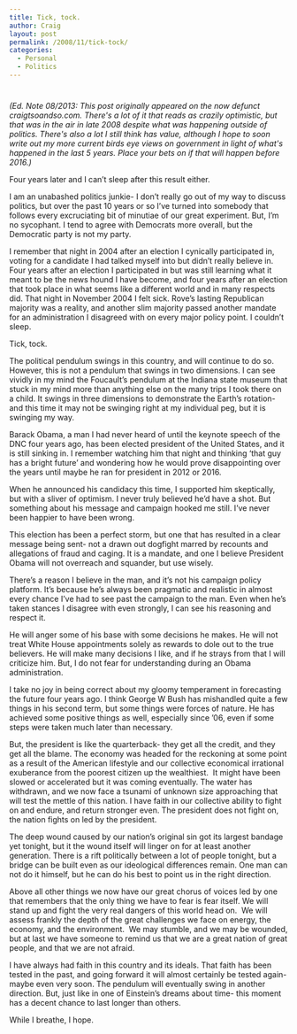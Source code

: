 ```yaml
---
title: Tick, tock.
author: Craig
layout: post
permalink: /2008/11/tick-tock/
categories:
  - Personal
  - Politics
---
```

# 

*(Ed. Note 08/2013: This post originally appeared on the now defunct craigtsoandso.com. There's a lot of it that reads as crazily optimistic, but that was in the air in late 2008 despite what was happening outside of politics. There's also a lot I still think has value, although I hope to soon write out my more current birds eye views on government in light of what's happened in the last 5 years. Place your bets on if that will happen before 2016.)*

Four years later and I can’t sleep after this result either.

I am an unabashed politics junkie- I don’t really go out of my way to discuss politics, but over the past 10 years or so I’ve turned into somebody that follows every excruciating bit of minutiae of our great experiment. But, I’m no sycophant. I tend to agree with Democrats more overall, but the Democratic party is not my party.

I remember that night in 2004 after an election I cynically participated in, voting for a candidate I had talked myself into but didn’t really believe in. Four years after an election I participated in but was still learning what it meant to be the news hound I have become, and four years after an election that took place in what seems like a different world and in many respects did. That night in November 2004 I felt sick. Rove’s lasting Republican majority was a reality, and another slim majority passed another mandate for an administration I disagreed with on every major policy point. I couldn’t sleep.

Tick, tock.

The political pendulum swings in this country, and will continue to do so. However, this is not a pendulum that swings in two dimensions. I can see vividly in my mind the Foucault’s pendulum at the Indiana state museum that stuck in my mind more than anything else on the many trips I took there on a child. It swings in three dimensions to demonstrate the Earth’s rotation- and this time it may not be swinging right at my individual peg, but it is swinging my way.

Barack Obama, a man I had never heard of until the keynote speech of the DNC four years ago, has been elected president of the United States, and it is still sinking in. I remember watching him that night and thinking ‘that guy has a bright future’ and wondering how he would prove disappointing over the years until maybe he ran for president in 2012 or 2016.

When he announced his candidacy this time, I supported him skeptically, but with a sliver of optimism. I never truly believed he’d have a shot. But something about his message and campaign hooked me still. I’ve never been happier to have been wrong.

This election has been a perfect storm, but one that has resulted in a clear message being sent- not a drawn out dogfight marred by recounts and allegations of fraud and caging. It is a mandate, and one I believe President Obama will not overreach and squander, but use wisely.

There’s a reason I believe in the man, and it’s not his campaign policy platform. It’s because he’s always been pragmatic and realistic in almost every chance I’ve had to see past the campaign to the man. Even when he’s taken stances I disagree with even strongly, I can see his reasoning and respect it.

He will anger some of his base with some decisions he makes. He will not treat White House appointments solely as rewards to dole out to the true believers. He will make many decisions I like, and if he strays from that I will criticize him. But, I do not fear for understanding during an Obama administration.

I take no joy in being correct about my gloomy temperament in forecasting the future four years ago. I think George W Bush has mishandled quite a few things in his second term, but some things were forces of nature. He has achieved some positive things as well, especially since ’06, even if some steps were taken much later than necessary.

But, the president is like the quarterback- they get all the credit, and they get all the blame. The economy was headed for the reckoning at some point as a result of the American lifestyle and our collective economical irrational exuberance from the poorest citizen up the wealthiest.  It might have been slowed or accelerated but it was coming eventually. The water has withdrawn, and we now face a tsunami of unknown size approaching that will test the mettle of this nation. I have faith in our collective ability to fight on and endure, and return stronger even. The president does not fight on, the nation fights on led by the president.

The deep wound caused by our nation’s original sin got its largest bandage yet tonight, but it the wound itself will linger on for at least another generation. There is a rift politically between a lot of people tonight, but a bridge can be built even as our ideological differences remain. One man can not do it himself, but he can do his best to point us in the right direction.

Above all other things we now have our great chorus of voices led by one that remembers that the only thing we have to fear is fear itself. We will stand up and fight the very real dangers of this world head on.  We will assess frankly the depth of the great challenges we face on energy, the economy, and the environment.  We may stumble, and we may be wounded, but at last we have someone to remind us that we are a great nation of great people, and that we are not afraid.

I have always had faith in this country and its ideals. That faith has been tested in the past, and going forward it will almost certainly be tested again- maybe even very soon. The pendulum will eventually swing in another direction. But, just like in one of Einstein’s dreams about time- this moment has a decent chance to last longer than others.

While I breathe, I hope.